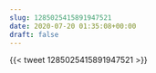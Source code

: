 ```yaml
---
slug: 1285025415891947521
date: 2020-07-20 01:35:08+00:00
draft: false
---
```


{{< tweet 1285025415891947521 >}}
